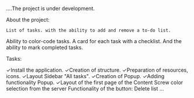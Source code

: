 
....The project is under development.

About the project: 

    List of tasks. with the ability to add and remove a to-do list.
Ability to color-code tasks.
A card for each task with a checklist. And the ability to mark completed tasks.

Tasks:

 ✓Install the application.
 ✓Creation of structure.
 ✓Preparation of resources, icons.
 ✓Layout Sidebar "All tasks".
 ✓Creation of Popup.
 ✓Adding functionality Popup.
 ✓Layout of the first page of the Content
    Screw color selection from the server
    Functionality of the button: Delete list
    ...
